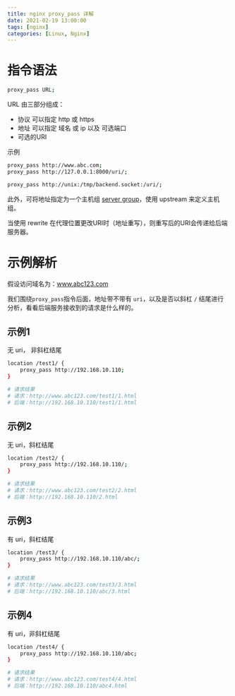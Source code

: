 ```yaml
---
title: nginx proxy_pass 详解
date: 2021-02-19 13:00:00
tags: [nginx]
categories: [Linux, Nginx]
---
```

# 指令语法
```bash
proxy_pass URL;
```
URL 由三部分组成：
- 协议 可以指定 http 或 https
- 地址 可以指定 域名 或 ip 以及 可选端口
- 可选的URI

<!--more-->

示例
```bash
proxy_pass http://www.abc.com;
proxy_pass http://127.0.0.1:8000/uri/;

proxy_pass http://unix:/tmp/backend.socket:/uri/;
```

此外，可将地址指定为一个主机组 [server group](http://nginx.org/en/docs/http/ngx_http_upstream_module.html)，使用 upstream 来定义主机组。

当使用 rewrite 在代理位置更改URI时（地址重写），则重写后的URI会传递给后端服务器。


# 示例解析
假设访问域名为：www.abc123.com

我们围绕`proxy_pass`指令后面，地址带不带有 `uri`，以及是否以斜杠 `/` 结尾进行分析，看看后端服务接收到的请求是什么样的。

## 示例1
无 uri， 非斜杠结尾
```bash
location /test1/ {
    proxy_pass http://192.168.10.110;
}

# 请求结果
# 请求：http://www.abc123.com/test1/1.html
# 后端：http://192.168.10.110/test1/1.html
```


## 示例2
无 uri，斜杠结尾
```bash
location /test2/ {
    proxy_pass http://192.168.10.110/;
}

# 请求结果
# 请求：http://www.abc123.com/test2/2.html
# 后端：http://192.168.10.110/2.html
```

## 示例3
有 uri，斜杠结尾
```bash
location /test3/ {
    proxy_pass http://192.168.10.110/abc/;
}

# 请求结果
# 请求：http://www.abc123.com/test3/3.html
# 后端：http://192.168.10.110/abc/3.html
```

## 示例4
有 uri，非斜杠结尾
```bash
location /test4/ {
    proxy_pass http://192.168.10.110/abc;
}

# 请求结果
# 请求：http://www.abc123.com/test4/4.html
# 后端：http://192.168.10.110/abc4.html
```
